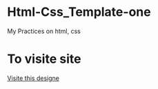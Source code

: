 # Html-Css_Template-one
My Practices on html, css

# To visite site
[Visite this designe](https://id-abdellah.github.io/Html-Css_Template-one/)